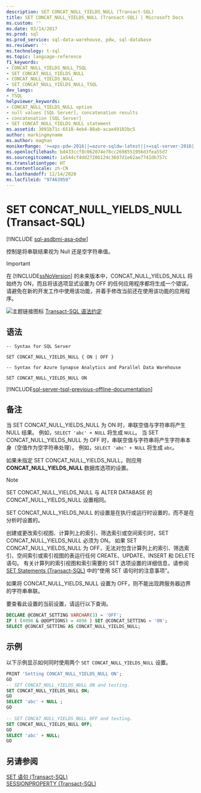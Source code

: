 ```yaml
---
description: SET CONCAT_NULL_YIELDS_NULL (Transact-SQL)
title: SET CONCAT_NULL_YIELDS_NULL (Transact-SQL) | Microsoft Docs
ms.custom: ''
ms.date: 03/14/2017
ms.prod: sql
ms.prod_service: sql-data-warehouse, pdw, sql-database
ms.reviewer: ''
ms.technology: t-sql
ms.topic: language-reference
f1_keywords:
- CONCAT_NULL_YIELDS_NULL_TSQL
- SET CONCAT_NULL_YIELDS_NULL
- CONCAT_NULL_YIELDS_NULL
- SET_CONCAT_NULL_YIELDS_NULL_TSQL
dev_langs:
- TSQL
helpviewer_keywords:
- CONCAT_NULL_YIELDS_NULL option
- null values [SQL Server], concatenation results
- concatenation [SQL Server]
- SET CONCAT_NULL_YIELDS_NULL statement
ms.assetid: 3091b71c-6518-4eb4-88ab-acae49102bc5
author: markingmyname
ms.author: maghan
monikerRange: '>=aps-pdw-2016||=azure-sqldw-latest||>=sql-server-2016||>=sql-server-linux-2017||=azuresqldb-mi-current'
ms.openlocfilehash: bd433ccf8c062074e78cc2698551956d3fea55d7
ms.sourcegitcommit: 1a544cf4dd2720b124c3697d1e62ae7741db757c
ms.translationtype: HT
ms.contentlocale: zh-CN
ms.lasthandoff: 12/14/2020
ms.locfileid: "97463959"
---
```

# <a name="set-concat_null_yields_null-transact-sql"></a>SET CONCAT_NULL_YIELDS_NULL (Transact-SQL)
[!INCLUDE [sql-asdbmi-asa-pdw](../../includes/applies-to-version/sql-asdbmi-asa-pdw.md)]

  控制是将串联结果视为 Null 还是空字符串值。  
  
> [!IMPORTANT]  
>  在 [!INCLUDE[ssNoVersion](../../includes/ssnoversion-md.md)] 的未来版本中，CONCAT_NULL_YIELDS_NULL 将始终为 ON，而且将该选项显式设置为 OFF 的任何应用程序都将生成一个错误。 请避免在新的开发工作中使用该功能，并着手修改当前还在使用该功能的应用程序。  
  
 ![主题链接图标](../../database-engine/configure-windows/media/topic-link.gif "“主题链接”图标") [Transact-SQL 语法约定](../../t-sql/language-elements/transact-sql-syntax-conventions-transact-sql.md)  
  
## <a name="syntax"></a>语法  
  
```syntaxsql
-- Syntax for SQL Server  
    
SET CONCAT_NULL_YIELDS_NULL { ON | OFF }   
```  
  
```syntaxsql
-- Syntax for Azure Synapse Analytics and Parallel Data Warehouse  
  
SET CONCAT_NULL_YIELDS_NULL ON    
```  
  
[!INCLUDE[sql-server-tsql-previous-offline-documentation](../../includes/sql-server-tsql-previous-offline-documentation.md)]

## <a name="remarks"></a>备注
 当 SET CONCAT_NULL_YIELDS_NULL 为 ON 时，串联空值与字符串将产生 NULL 结果。 例如，`SELECT 'abc' + NULL` 将生成 `NULL`。 当 SET CONCAT_NULL_YIELDS_NULL 为 OFF 时，串联空值与字符串将产生字符串本身（空值作为空字符串处理）。 例如，`SELECT 'abc' + NULL` 将生成 `abc`。  
  
 如果未指定 SET CONCAT_NULL_YIELDS_NULL，则应用 **CONCAT_NULL_YIELDS_NULL** 数据库选项的设置。  
  
> [!NOTE]  
>  SET CONCAT_NULL_YIELDS_NULL 与 ALTER DATABASE 的 CONCAT_NULL_YIELDS_NULL 设置相同。  
  
 SET CONCAT_NULL_YIELDS_NULL 的设置是在执行或运行时设置的，而不是在分析时设置的。  

创建或更改索引视图、计算列上的索引、筛选索引或空间索引时，SET CONCAT_NULL_YIELDS_NULL 必须为 ON。 如果 SET CONCAT_NULL_YIELDS_NULL 为 OFF，无法对包含计算列上的索引、筛选索引、空间索引或索引视图的表运行任何 CREATE、UPDATE、INSERT 和 DELETE 语句。 有关计算列的索引视图和索引需要的 SET 选项设置的详细信息，请参阅 [SET Statements (Transact-SQL)](../../t-sql/statements/set-statements-transact-sql.md) 中的“使用 SET 语句时的注意事项”。
  
 如果将 CONCAT_NULL_YIELDS_NULL 设置为 OFF，则不能出现跨服务器边界的字符串串联。  
  
 要查看此设置的当前设置，请运行以下查询。  
  
```sql
DECLARE @CONCAT_SETTING VARCHAR(3) = 'OFF';  
IF ( (4096 & @@OPTIONS) = 4096 ) SET @CONCAT_SETTING = 'ON';  
SELECT @CONCAT_SETTING AS CONCAT_NULL_YIELDS_NULL; 
```  
  
## <a name="examples"></a>示例  
 以下示例显示如何同时使用两个 `SET CONCAT_NULL_YIELDS_NULL` 设置。  
  
```sql
PRINT 'Setting CONCAT_NULL_YIELDS_NULL ON';  
GO  
-- SET CONCAT_NULL_YIELDS_NULL ON and testing.  
SET CONCAT_NULL_YIELDS_NULL ON;  
GO  
SELECT 'abc' + NULL ;  
GO  
  
-- SET CONCAT_NULL_YIELDS_NULL OFF and testing.  
SET CONCAT_NULL_YIELDS_NULL OFF;  
GO  
SELECT 'abc' + NULL;   
GO  
```  
  
## <a name="see-also"></a>另请参阅  
 [SET 语句 (Transact-SQL)](../../t-sql/statements/set-statements-transact-sql.md)   
 [SESSIONPROPERTY (Transact-SQL)](../../t-sql/functions/sessionproperty-transact-sql.md)  
  
  
